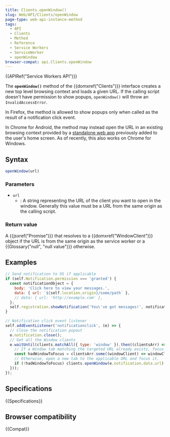 ```yaml
---
title: Clients.openWindow()
slug: Web/API/Clients/openWindow
page-type: web-api-instance-method
tags:
  - API
  - Clients
  - Method
  - Reference
  - Service Workers
  - ServiceWorker
  - openWindow
browser-compat: api.Clients.openWindow
---
```


{{APIRef("Service Workers API")}}

The **`openWindow()`** method of the {{domxref("Clients")}}
interface creates a new top level browsing context and loads a given URL. If the calling
script doesn't have permission to show popups, `openWindow()` will throw an
`InvalidAccessError`.

In Firefox, the method is allowed to show popups only when called as the result of a
notification click event.

In Chrome for Android, the method may instead open the URL in an existing browsing
context provided by a [standalone web app](/en-US/docs/Web/Progressive_web_apps) previously added to the user's home screen. As of recently, this also works on
Chrome for Windows.

## Syntax

```js
openWindow(url)
```

### Parameters

- `url`
  - : A string representing the URL of the client you want to open in
    the window. Generally this value must be a URL from the same origin as the calling
    script.

### Return value

A {{jsxref("Promise")}} that resolves to a {{domxref("WindowClient")}} object if the
URL is from the same origin as the service worker or a {{Glossary("null", "null
  value")}} otherwise.

## Examples

```js
// Send notification to OS if applicable
if (self.Notification.permission === 'granted') {
  const notificationObject = {
    body: 'Click here to view your messages.',
    data: { url: `${self.location.origin}/some/path` },
    // data: { url: 'http://example.com' },
  };
  self.registration.showNotification('You\'ve got messages!', notificationObject);
}

// Notification click event listener
self.addEventListener('notificationclick', (e) => {
  // Close the notification popout
  e.notification.close();
  // Get all the Window clients
  e.waitUntil(clients.matchAll({ type: 'window' }).then((clientsArr) => {
    // If a Window tab matching the targeted URL already exists, focus that;
    const hadWindowToFocus = clientsArr.some((windowClient) => windowClient.url === e.notification.data.url ? (windowClient.focus(), true) : false);
    // Otherwise, open a new tab to the applicable URL and focus it.
    if (!hadWindowToFocus) clients.openWindow(e.notification.data.url).then((windowClient) => windowClient ? windowClient.focus() : null);
  }));
});
```

## Specifications

{{Specifications}}

## Browser compatibility

{{Compat}}
